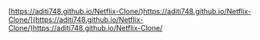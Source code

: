 [https://aditi748.github.io/Netflix-Clone/)https://aditi748.github.io/Netflix-Clone/](https://aditi748.github.io/Netflix-Clone/)https://aditi748.github.io/Netflix-Clone/
